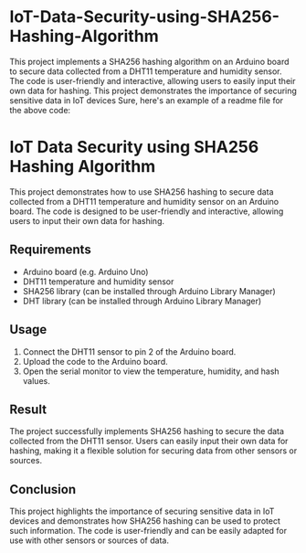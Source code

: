 # IoT-Data-Security-using-SHA256-Hashing-Algorithm
This project implements a SHA256 hashing algorithm on an Arduino board to secure data collected from a DHT11 temperature and humidity sensor. The code is user-friendly and interactive, allowing users to easily input their own data for hashing. This project demonstrates the importance of securing sensitive data in IoT devices 
Sure, here's an example of a readme file for the above code:

# IoT Data Security using SHA256 Hashing Algorithm

This project demonstrates how to use SHA256 hashing to secure data collected from a DHT11 temperature and humidity sensor on an Arduino board. The code is designed to be user-friendly and interactive, allowing users to input their own data for hashing.

## Requirements

- Arduino board (e.g. Arduino Uno)
- DHT11 temperature and humidity sensor
- SHA256 library (can be installed through Arduino Library Manager)
- DHT library (can be installed through Arduino Library Manager)

## Usage

1. Connect the DHT11 sensor to pin 2 of the Arduino board.
2. Upload the code to the Arduino board.
3. Open the serial monitor to view the temperature, humidity, and hash values.

## Result

The project successfully implements SHA256 hashing to secure the data collected from the DHT11 sensor. Users can easily input their own data for hashing, making it a flexible solution for securing data from other sensors or sources.

## Conclusion

This project highlights the importance of securing sensitive data in IoT devices and demonstrates how SHA256 hashing can be used to protect such information. The code is user-friendly and can be easily adapted for use with other sensors or sources of data.
